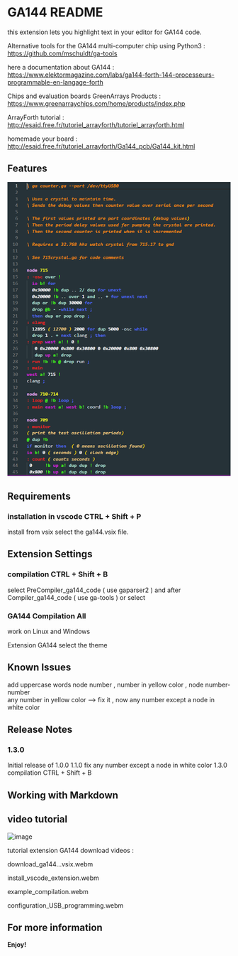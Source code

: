 # GA144 README
this extension lets you highlight text in your editor for GA144 code.

Alternative tools for the GA144 multi-computer chip using Python3 :
https://github.com/mschuldt/ga-tools

here a documentation about GA144 :
https://www.elektormagazine.com/labs/ga144-forth-144-processeurs-programmable-en-langage-forth

Chips and evaluation boards GreenArrays Products :
https://www.greenarraychips.com/home/products/index.php


ArrayForth tutorial :
http://esaid.free.fr/tutoriel_arrayforth/tutoriel_arrayforth.html

homemade your board :
http://esaid.free.fr/tutoriel_arrayforth/Ga144_pcb/Ga144_kit.html


## Features
![Screenshoot](https://github.com/esaid/ga144_vscode/raw/main/images/example.png)

## Requirements
### installation in vscode CTRL + Shift + P  
install from vsix
select the ga144.vsix file.

## Extension Settings
### compilation CTRL + Shift + B
select PreCompiler_ga144_code  ( use gaparser2 )   and after Compiler_ga144_code ( use ga-tools )
or select  
### GA144 Compilation All
work on  Linux and Windows 

Extension GA144 select the theme 

## Known Issues
add uppercase words
node number , number in yellow color , node number-number  
any number in yellow color --> fix it , now any number except a node in white color


## Release Notes


### 1.3.0

Initial release of 1.0.0
1.1.0 fix any number except a node in white color
1.3.0  compilation CTRL + Shift + B

## Working with Markdown

## video  tutorial 
<img width="353" height="148" alt="image" src="https://github.com/user-attachments/assets/5bb0394b-2db1-41ad-8b78-5046aff93305" />

tutorial extension GA144
download videos  : 

download_ga144...vsix.webm

install_vscode_extension.webm

example_compilation.webm

configuration_USB_programming.webm	




## For more information


**Enjoy!**
